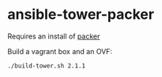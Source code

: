 ansible-tower-packer
===============

Requires an install of [packer](https://www.packer.io/downloads.html)


Build a vagrant box and an OVF:

    ./build-tower.sh 2.1.1